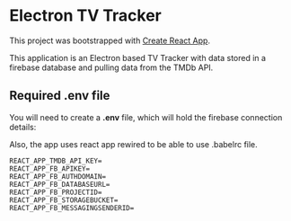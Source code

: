 # Electron TV Tracker
This project was bootstrapped with [Create React App](https://github.com/facebookincubator/create-react-app).

This application is an Electron based TV Tracker with data stored in a firebase database and pulling data from the TMDb API.

## Required .env file

You will need to create a **.env** file, which will hold the firebase connection details:

Also, the app uses react app rewired to be able to use .babelrc file.
```
REACT_APP_TMDB_API_KEY=
REACT_APP_FB_APIKEY=
REACT_APP_FB_AUTHDOMAIN=
REACT_APP_FB_DATABASEURL=
REACT_APP_FB_PROJECTID=
REACT_APP_FB_STORAGEBUCKET=
REACT_APP_FB_MESSAGINGSENDERID=
```
